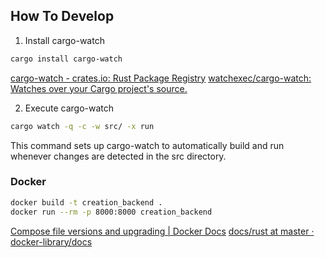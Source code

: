 ## How To Develop

1. Install cargo-watch

```bash
cargo install cargo-watch
```
[cargo-watch - crates.io: Rust Package Registry](https://crates.io/crates/cargo-watch)
[watchexec/cargo-watch: Watches over your Cargo project's source.](https://github.com/watchexec/cargo-watch)

2. Execute cargo-watch

```bash
cargo watch -q -c -w src/ -x run
```
This command sets up cargo-watch to automatically build and run whenever changes are detected in the src directory.

### Docker

```bash
docker build -t creation_backend .
docker run --rm -p 8000:8000 creation_backend
```
[Compose file versions and upgrading | Docker Docs](https://docs.docker.com/compose/compose-file/compose-versioning/)
[docs/rust at master · docker-library/docs](https://github.com/docker-library/docs/tree/master/rust)
